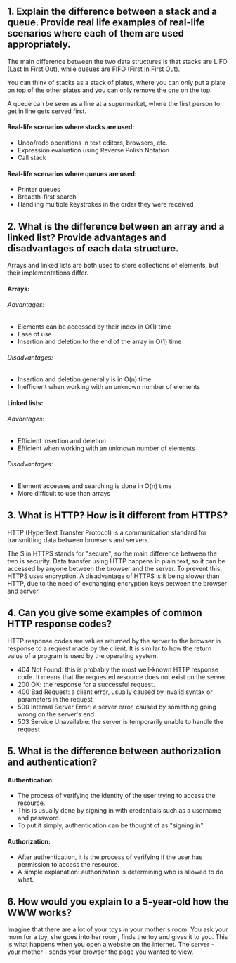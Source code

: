 ## 1. Explain the difference between a stack and a queue. Provide real life examples of real-life scenarios where each of them are used appropriately.

The main difference between the two data structures is that stacks are LIFO (Last In First Out), while queues are FIFO (First In First Out).

You can think of stacks as a stack of plates, where you can only put a plate on top of the other plates and you can only remove the one on the top.

A queue can be seen as a line at a supermarket, where the first person to get in line gets served first.

#### Real-life scenarios where stacks are used:
- Undo/redo operations in text editors, browsers, etc.
- Expression evaluation using Reverse Polish Notation
- Call stack

#### Real-life scenarios where queues are used:
- Printer queues
- Breadth-first search
- Handling multiple keystrokes in the order they were received

## 2. What is the difference between an array and a linked list? Provide advantages and disadvantages of each data structure.

Arrays and linked lists are both used to store collections of elements, but their implementations differ.

#### Arrays:
###### Advantages:
- Elements can be accessed by their index in O(1) time
- Ease of use
- Insertion and deletion to the end of the array in O(1) time
###### Disadvantages:
- Insertion and deletion generally is in O(n) time
- Inefficient when working with an unknown number of elements
#### Linked lists:
###### Advantages:
- Efficient insertion and deletion
- Efficient when working with an unknown number of elements
###### Disadvantages:
- Element accesses and searching is done in O(n) time
- More difficult to use than arrays

## 3. What is HTTP? How is it different from HTTPS?
HTTP (HyperText Transfer Protocol) is a communication standard for transmitting data between browsers and servers.

The S in HTTPS stands for "secure", so the main difference between the two is security. Data transfer using HTTP happens in plain text, so it can be accessed by anyone between the browser and the server. To prevent this, HTTPS uses encryption. A disadvantage of HTTPS is it being slower than HTTP, due to the need of exchanging encryption keys between the browser and server.

## 4. Can you give some examples of common HTTP response codes?
HTTP response codes are values returned by the server to the browser in response to a request made by the client. It is similar to how the return value of a program is used by the operating system.

- 404 Not Found: this is probably the most well-known HTTP response code. It means that the requested resource does not exist on the server.
- 200 OK: the response for a successful request.
- 400 Bad Request: a client error, usually caused by invalid syntax or parameters in the request
- 500 Internal Server Error: a server error, caused by something going wrong on the server's end
- 503 Service Unavailable: the server is temporarily unable to handle the request

## 5. What is the difference between authorization and authentication?
#### Authentication:
- The process of verifying the identity of the user trying to access the resource.
- This is usually done by signing in with credentials such as a username and password.
- To put it simply, authentication can be thought of as "signing in".
#### Authorization:
- After authentication, it is the process of verifying if the user has permission to access the resource.
- A simple explanation: authorization is determining who is allowed to do what.

## 6. How would you explain to a 5-year-old how the WWW works?
Imagine that there are a lot of your toys in your mother's room. You ask your mom for a toy, she goes into her room, finds the toy and gives it to you. This is what happens when you open a website on the internet. The server - your mother - sends your browser the page you wanted to view.